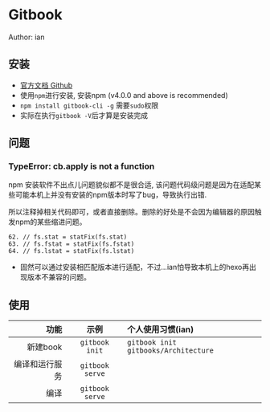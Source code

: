 # Gitbook
Author: ian

## 安装
- [官方文档 Github](https://github.com/GitbookIO/gitbook/blob/master/docs/setup.md#setup-and-installation-of-gitbook)
- 使用`npm`进行安装, 安装npm (v4.0.0 and above is recommended)
- `npm install gitbook-cli -g` 需要`sudo`权限
- 实际在执行`gitbook -V`后才算是安装完成

## 问题
### TypeError: cb.apply is not a function
npm 安装软件不出点儿问题貌似都不是很合适, 该问题代码级问题是因为在适配某些可能本机上并没有安装的npm版本时写了bug，导致执行出错.

所以注释掉相关代码即可，或者直接删除。删除的好处是不会因为编辑器的原因触发npm的某些缩进问题。
```
62. // fs.stat = statFix(fs.stat)
63. // fs.fstat = statFix(fs.fstat)
64. // fs.lstat = statFix(fs.lstat)
```

* 固然可以通过安装相匹配版本进行适配，不过...ian怕导致本机上的hexo再出现版本不兼容的问题。

## 使用
功能|示例|个人使用习惯(ian)
--:|:--:|:---
新建book|`gitbook init`|`gitbook init gitbooks/Architecture`
编译和运行服务|`gitbook serve`|
编译|`gitbook serve`|
